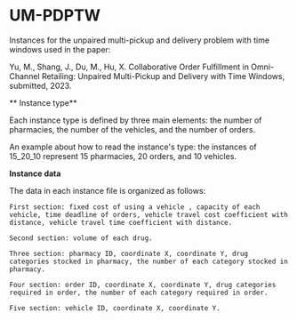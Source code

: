 # UM-PDPTW


Instances for the unpaired multi-pickup and delivery problem with time windows used in the paper: 

Yu, M., Shang, J., Du, M., Hu, X. Collaborative Order Fulfillment in Omni-Channel Retailing: Unpaired Multi-Pickup and Delivery with Time Windows, submitted, 2023.


** Instance type**

Each instance type is defined by three main elements: the number of pharmacies, the number of the vehicles, and the number of orders.

An example about how to read the instance's type: the instances of 15_20_10 represent 15 pharmacies, 20 orders, and 10 vehicles.

**Instance data**

The data in each instance file is organized as follows:

    First section: fixed cost of using a vehicle , capacity of each vehicle, time deadline of orders, vehicle travel cost coefficient with distance, vehicle travel time coefficient with distance.
    
    Second section: volume of each drug.

    Three section: pharmacy ID, coordinate X, coordinate Y, drug categories stocked in pharmacy, the number of each category stocked in pharmacy.

    Four section: order ID, coordinate X, coordinate Y, drug categories required in order, the number of each category required in order.

    Five section: vehicle ID, coordinate X, coordinate Y.
